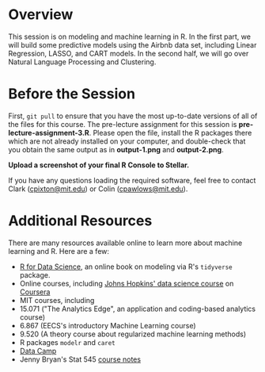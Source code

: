 # Overview

This session is on modeling and machine learning in R.  In the first part, we will build some predictive models using the Airbnb data set, including Linear Regression, LASSO, and CART models.  In the second half, we will go over Natural Language Processing and Clustering.  

# Before the Session

First, `git pull` to ensure that you have the most up-to-date versions of all of the files for this course.  The pre-lecture assignment for this session is **pre-lecture-assignment-3.R**.  Please open the file, install the R packages there which are not already installed on your computer, and double-check that you obtain the same output as in **output-1.png** and **output-2.png**.

**Upload a screenshot of your final R Console to Stellar.**

If you have any questions loading the required software, feel free to contact Clark (cpixton@mit.edu) or Colin (cpawlows@mit.edu).   

# Additional Resources
There are many resources available online to learn more about machine learning and R.  Here are a few:

- [R for Data Science](http://r4ds.had.co.nz/), an online book on modeling via R's `tidyverse` package.
- Online courses, including [Johns Hopkins' data science course](https://www.coursera.org/specializations/jhu-data-science) on [Coursera](https://www.coursera.org/)
- MIT courses, including
 - 15.071 ("The Analytics Edge", an application and coding-based analytics course)
 - 6.867 (EECS's introductory Machine Learning course)
 - 9.520 (A theory course about regularized machine learning methods) 
- R packages `modelr` and `caret`
- [Data Camp](https://www.datacamp.com/)
- Jenny Bryan's Stat 545 [course notes](http://stat545.com/)